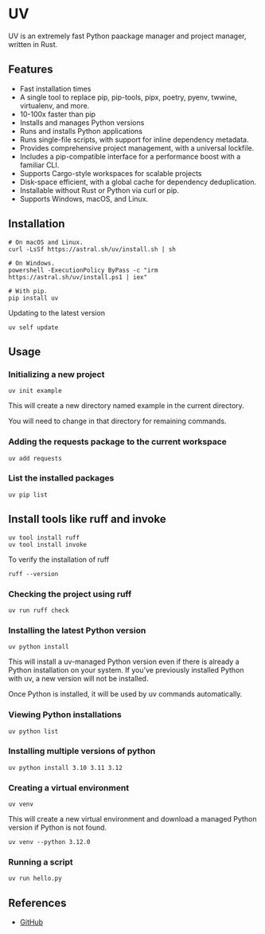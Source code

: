 # UV

UV is an extremely fast Python paackage manager and project manager, written in Rust.

## Features

- Fast installation times
- A single tool to replace pip, pip-tools, pipx, poetry, pyenv, twwine, virtualenv, and more.
- 10-100x faster than pip
- Installs and manages Python versions
- Runs and installs Python applications
- Runs single-file scripts, with support for inline dependency metadata.
- Provides comprehensive project management, with a universal lockfile.
- Includes a pip-compatible interface for a performance boost with a familiar CLI.
- Supports Cargo-style workspaces for scalable projects
- Disk-space efficient, with a global cache for dependency deduplication.
- Installable without Rust or Python via curl or pip.
- Supports Windows, macOS, and Linux.

## Installation

```Shell
# On macOS and Linux.
curl -LsSf https://astral.sh/uv/install.sh | sh
```

```Shell
# On Windows.
powershell -ExecutionPolicy ByPass -c "irm https://astral.sh/uv/install.ps1 | iex"
```

```Shell
# With pip.
pip install uv
```

Updating to the latest version 

```Shell
uv self update
```

## Usage

### Initializing a new project

```shell
uv init example
```

This will create a new directory named example in the current directory.

You will need to change in that directory for remaining commands.

### Adding the requests package to the current workspace

```shell
uv add requests
```

### List the installed packages

```shell
uv pip list
```

## Install tools like ruff and invoke

```shell
uv tool install ruff
uv tool install invoke
```

To verify the installation of ruff

```shell
ruff --version
```

### Checking the project using ruff

```shell
uv run ruff check
```

### Installing the latest Python version

```shell
uv python install
```

This will install a uv-managed Python version even if there is already a 
Python installation on your system. If you've previously installed Python
with uv, a new version will not be installed.

Once Python is installed, it will be used by uv commands automatically.

### Viewing Python installations

```Shell
uv python list
```

### Installing multiple versions of python

```shell
uv python install 3.10 3.11 3.12
```

### Creating a virtual environment

```Shell
uv venv
```

This will create a new virtual environment and download a managed
Python version if Python is not found.

```shell
uv venv --python 3.12.0
```

### Running a script

```shell
uv run hello.py
```


## References

- [GitHub](https://github.com/astral-sh/uv)